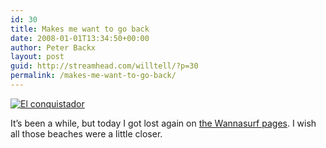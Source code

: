 ```yaml
---
id: 30
title: Makes me want to go back
date: 2008-01-01T13:34:50+00:00
author: Peter Backx
layout: post
guid: http://streamhead.com/willtell/?p=30
permalink: /makes-me-want-to-go-back/
---
```

[![El conquistador](http://streamhead.com/wp-content/uploads/2008/01/photo3e7dd7219d505.thumbnail.jpg)](http://streamhead.com/wp-content/uploads/2008/01/photo3e7dd7219d505.jpg "El conquistador")

It&#8217;s been a while, but today I got lost again on [the Wannasurf pages](http://wannasurf.com/spot/Europe/Canary/Tenerife/el_conquistador/index.html). I wish all those beaches were a little closer.

<!-- AddThis Advanced Settings generic via filter on the_content -->

<!-- AddThis Share Buttons generic via filter on the_content -->